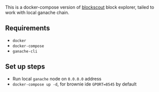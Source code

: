 This is a docker-compose version of [blockscout](https://github.com/blockscout/blockscout.git) block explorer, tailed to work with local ganache chain.

## Requirements
* `docker`
* `docker-compose`
* `ganache-cli`

## Set up steps
*  Run local `ganache` node on `0.0.0.0` address
* `docker-compose up -d`, for brownie ide `GPORT=8545` by default
